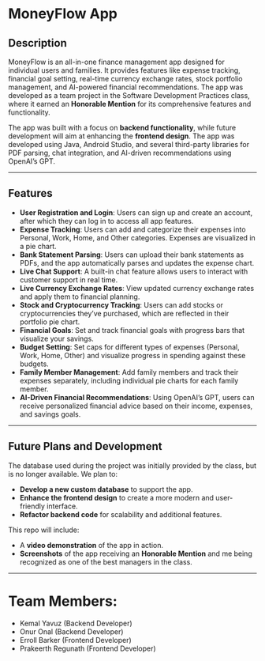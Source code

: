 # MoneyFlow App

## Description
MoneyFlow is an all-in-one finance management app designed for individual users and families. It provides features like expense tracking, financial goal setting, real-time currency exchange rates, stock portfolio management, and AI-powered financial recommendations. The app was developed as a team project in the Software Development Practices class, where it earned an **Honorable Mention** for its comprehensive features and functionality.

The app was built with a focus on **backend functionality**, while future development will aim at enhancing the **frontend design**. The app was developed using Java, Android Studio, and several third-party libraries for PDF parsing, chat integration, and AI-driven recommendations using OpenAI’s GPT.

---

## Features
- **User Registration and Login**: Users can sign up and create an account, after which they can log in to access all app features.
- **Expense Tracking**: Users can add and categorize their expenses into Personal, Work, Home, and Other categories. Expenses are visualized in a pie chart.
- **Bank Statement Parsing**: Users can upload their bank statements as PDFs, and the app automatically parses and updates the expense chart.
- **Live Chat Support**: A built-in chat feature allows users to interact with customer support in real time.
- **Live Currency Exchange Rates**: View updated currency exchange rates and apply them to financial planning.
- **Stock and Cryptocurrency Tracking**: Users can add stocks or cryptocurrencies they’ve purchased, which are reflected in their portfolio pie chart.
- **Financial Goals**: Set and track financial goals with progress bars that visualize your savings.
- **Budget Setting**: Set caps for different types of expenses (Personal, Work, Home, Other) and visualize progress in spending against these budgets.
- **Family Member Management**: Add family members and track their expenses separately, including individual pie charts for each family member.
- **AI-Driven Financial Recommendations**: Using OpenAI’s GPT, users can receive personalized financial advice based on their income, expenses, and savings goals.

---

## Future Plans and Development
The database used during the project was initially provided by the class, but is no longer available. We plan to:
- **Develop a new custom database** to support the app.
- **Enhance the frontend design** to create a more modern and user-friendly interface.
- **Refactor backend code** for scalability and additional features.

This repo will include:
- A **video demonstration** of the app in action.
- **Screenshots** of the app receiving an **Honorable Mention** and me being recognized as one of the best managers in the class.
  
---

# Team Members:

- Kemal Yavuz (Backend Developer)
- Onur Onal (Backend Developer)
- Erroll Barker (Frontend Developer)
- Prakeerth Regunath (Frontend Developer)
